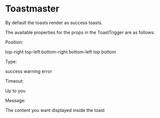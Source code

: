 # Toastmaster

By default the toasts render as success toasts. 

The available properties for the props in the ToastTrigger are as follows:

Position:

top-right
top-left
bottom-right
bottom-left
top
bottom

Type:

success
warning
error

Timeout:

Up to you

Message:

The content you want displayed inside the toast
